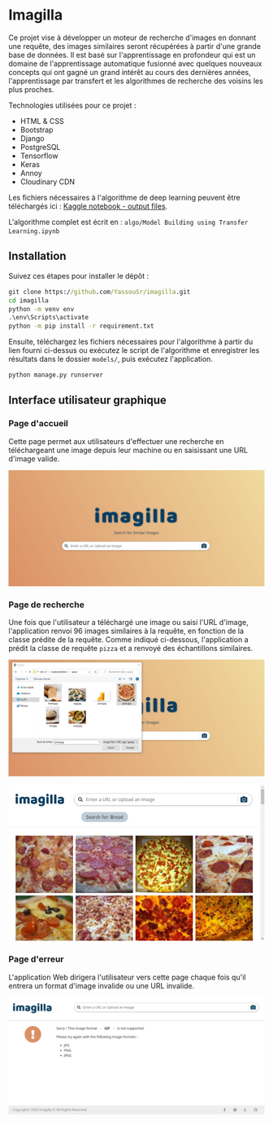 # Imagilla

Ce projet vise à développer un moteur de recherche d'images en donnant une requête, des images similaires seront récupérées à partir d'une grande base de données. Il est basé sur l'apprentissage en profondeur qui est un domaine de l'apprentissage automatique fusionné avec quelques nouveaux concepts qui ont gagné un grand intérêt au cours des dernières années, l'apprentissage par transfert et les algorithmes de recherche des voisins les plus proches.

Technologies utilisées pour ce projet :

- HTML & CSS
- Bootstrap
- Django
- PostgreSQL
- Tensorflow
- Keras
- Annoy
- Cloudinary CDN

Les fichiers nécessaires à l'algorithme de deep learning peuvent être téléchargés ici : [Kaggle notebook - output files](https://www.kaggle.com/code/yassou432/clustercbir-01-reduced-featsize/data).

L'algorithme complet est écrit en : ```algo/Model Building using Transfer Learning.ipynb```

## Installation

Suivez ces étapes pour installer le dépôt :

```cmd
git clone https://github.com/YassouSr/imagilla.git
cd imagilla
python -m venv env
.\env\Scripts\activate
python -m pip install -r requirement.txt
```

Ensuite, téléchargez les fichiers nécessaires pour l'algorithme à partir du lien fourni ci-dessus ou exécutez le script de l'algorithme et enregistrer les résultats dans le dossier ```models/```, puis exécutez l'application.

```cmd
python manage.py runserver
```

## Interface utilisateur graphique

### Page d'accueil

Cette page permet aux utilisateurs d'effectuer une recherche en téléchargeant une image depuis leur machine ou en saisissant une URL d'image valide.

![page d'accueil](git_imgs/home.jpg)

### Page de recherche

Une fois que l'utilisateur a téléchargé une image ou saisi l'URL d'image, l'application renvoi 96 ​​images similaires à la requête, en fonction de la classe prédite de la requête. Comme indiqué ci-dessous, l'application a prédit la classe de requête ```pizza``` et a renvoyé des échantillons similaires.

![search query](git_imgs/img_search.jpg)

![page de résultats](git_imgs/result.jpg)

### Page d'erreur

L'application Web dirigera l'utilisateur vers cette page chaque fois qu'il entrera un format d'image invalide ou une URL invalide.

![page d'erreur](git_imgs/error.jpg)
